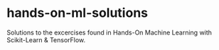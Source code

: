 # hands-on-ml-solutions
Solutions to the excercises found in Hands-On Machine Learning with Scikit-Learn &amp; TensorFlow.
